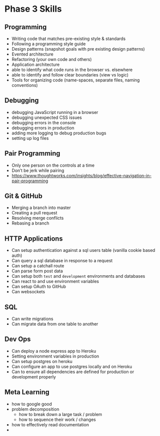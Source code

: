 # Phase 3 Skills

## Programming

- Writing code that matches pre-existing style & standards
- Following a programming style guide
- Design patterns (snapshot goals with pre existing design patterns)
- Evented architecture
- Refactoring (your own code and others)
- Application architecture
- able to identify what code runs in the browser vs. elsewhere
- able to identify and follow clear boundaries (view vs logic)
- Tools for organizing code (name-spaces, separate files, naming conventions)

## Debugging

- debugging JavaScript running in a browser
- debugging unexpected CSS issues
- debugging errors in the console
- debugging errors in production
- adding more logging to debug production bugs
- setting up log files


## Pair Programming

- Only one person on the controls at a time
- Don’t be jerk while pairing
- https://www.thoughtworks.com/insights/blog/effective-navigation-in-pair-programming

## Git & GitHub

- Merging a branch into master
- Creating a pull request
- Resolving merge conflicts
- Rebasing a branch

## HTTP Applications

- Can setup authentication against a sql users table (vanilla cookie based auth)
- Can query a sql database in response to a request
- Can setup a catchall route
- Can parse form post data
- Can setup both `test` and `development` environments and databases
- Can react to and use environment variables
- Can setup OAuth to GitHub
- Can websockets

## SQL

- Can write migrations
- Can migrate data from one table to another

## Dev Ops

- Can deploy a node express app to Heroku
- Setting environment variables in production
- Can setup postgres on heroku
- Can configure an app to use postgres locally and on Heroku
- Can to ensure all dependencies are defined for production or development properly




## Meta Learning

- how to google good
- problem decomposition
  - how to break down a large task / problem
  - how to sequence their work / changes
- how to effectively read documentation
-
